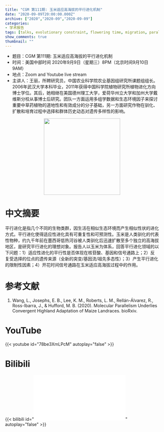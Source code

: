 ```yaml
---
title: "CGM 第111期: 玉米适应高海拔的平行进化机制"
date: "2020-09-09T20:00:00.000Z"
archive: ["2020","2020-09","2020-09-09"]
categories:
- 学术报告
tags: [talks, evolutionary constraint, flowering time, migration, parallel adaptation, polygenic adaptation]
show_comments: true
thumbnail: ""
---
```


- 题目：CGM 第111期: 玉米适应高海拔的平行进化机制
- 时间：美国中部时间 2020年9月9日（星期三）8PM（北京时间9月10日 9AM）
- 地点：Zoom and Youtube live stream
- 主讲人：王丽，所聘研究员，中国农业科学院农业基因组研究所课题组组长。2006年武汉大学本科毕业，2011年获得中国科学院植物研究所植物进化方向博士学位。其后，她相继在美国德州理工大学，爱荷华州立大学和加州大学戴维斯分校从事博士后研究。团队一方面运用多组学数据和生态环境因子来探讨重要中草药植物的道地性和有效成分的分子基础，另一方面研究作物在驯化、扩散和培育过程中选择和群体历史动态对遗传多样性的影响。

<div align="center">
<img src="https://i.ibb.co/b3nDwLc/1.png" height=250>
</div>

# 中文摘要

平行进化是指几个不同的生物类群，因生活在相似生态环境而产生相似性状的进化方式。平行进化使得适应性进化具有可重复性和可预测性。玉米是人类驯化的代表性物种，约九千年前在墨西哥低热河谷被人类驯化后迅速扩散至多个独立的高海拔地区，是研究平行进化的理想对象。报告人以玉米为体系，回答平行进化领域的以下问题：1）适应性进化的平行性是否体现在核苷酸、基因和信号通路上；2）反复受选择的位点的遗传来源（全新的突变/基因流/祖先多态性）；3）产生平行进化的限制性因素；4）开花时间信号通路在玉米适应高海拔过程中的作用。


# 参考文献

1. Wang, L., Josephs, E. B., Lee, K. M., Roberts, L. M., Rellán-Álvarez, R., Ross-Ibarra, J., & Hufford, M. B. (2020). Molecular Parallelism Underlies Convergent Highland Adaptation of Maize Landraces. bioRxiv.  

# YouTube

{{< youtube id="78be3XmLPcM" autoplay="false" >}}

# Bilibili

{{< bilibili id="<iframe src="//player.bilibili.com/player.html?aid=329569552&bvid=BV1qA411E7Co&cid=233889866&page=1" scrolling="no" border="0" frameborder="no" framespacing="0" allowfullscreen="true"> </iframe>" autoplay="false" >}}

